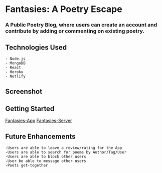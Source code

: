 # Fantasies: A Poetry Escape

### A Public Poetry Blog, where users can create an account and contribute by adding or commenting on existing poetry.

## Technologies Used
    - Node.js
    - MongoDB
    - React
    - Heroku
    - Netlify

## Screenshot


## Getting Started

[Fantasies-App](https://fantasies-a-poetry-escape.netlify.app/)
[Fantasies-Server](https://fantasies-a-poetry-escape.herokuapp.com/api/poems/)

    

## Future Enhancements
    -Users are able to leave a review/rating for the App
    -Users are able to search for poems by Author/Tag/User
    -Users are able to block other users
    -User be able to message other users
    -Poets get-together